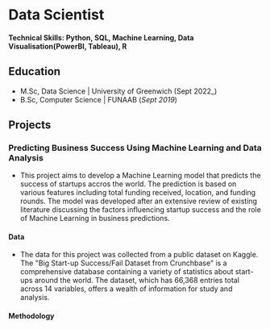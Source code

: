 # Data Scientist

#### Technical Skills: Python, SQL, Machine Learning, Data Visualisation(PowerBI, Tableau), R

## Education						       		
- M.Sc, Data Science	| University of Greenwich (Sept 2022_)	 			        		
- B.Sc, Computer Science | FUNAAB (_Sept 2019_)


## Projects
### Predicting Business Success Using Machine Learning and Data Analysis
- This project aims to develop a Machine Learning model that predicts the success of startups accros the world. The prediction is based on various features including total funding received, location, and funding rounds. The model was developed after an extensive review of existing literature discussing the factors influencing startup success and the role of Machine Learning in business predictions.
  
#### Data
  - The data for this project was collected from a public dataset on Kaggle. The "Big Start-up Success/Fail Dataset from Crunchbase" is a comprehensive database containing a variety of statistics about start-ups around the world. The dataset, which has 66,368 entries total across 14 variables, offers a wealth of information for study and analysis.
    
#### Methodology
